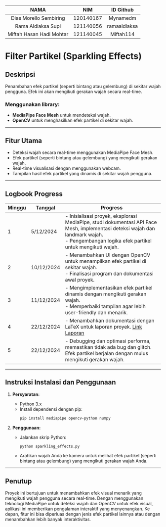 NAMA                     | NIM                  |ID Github
:----------------------: | :-----------------: | :---------------:
Dias Morello Sembiring   | 120140167           | Mynamedm
Rama Aldiaksa Supi       | 121140056           | ramaaldiaksa
Miftah Hasan Hadi Mohtar | 121140045           | Miftah114
# Filter Partikel (Sparkling Effects)

## Deskripsi
Penambahan efek partikel (seperti bintang atau gelembung) di sekitar wajah pengguna. Efek ini akan mengikuti gerakan wajah secara real-time.

### Menggunakan library:
- **MediaPipe Face Mesh** untuk mendeteksi wajah.
- **OpenCV** untuk menghasilkan efek partikel di sekitar wajah.

---

## Fitur Utama
- Deteksi wajah secara real-time menggunakan MediaPipe Face Mesh.
- Efek partikel (seperti bintang atau gelembung) yang mengikuti gerakan wajah.
- Real-time visualisasi dengan menggunakan webcam.
- Tampilan hasil efek partikel yang dinamis di sekitar wajah pengguna.

---

## Logbook Progress

| **Minggu** | **Tanggal**   | **Progress**                                                                                                                                                               |
|------------|---------------|---------------------------------------------------------------------------------------------------------------------------------------------------------------------------|
| 1          | 5/12/2024    | - Inisialisasi proyek, eksplorasi MediaPipe, studi dokumentasi API Face Mesh, implementasi deteksi wajah dan landmark wajah. <br> - Pengembangan logika efek partikel untuk mengikuti wajah. |
| 2          | 10/12/2024    | - Menambahkan UI dengan OpenCV untuk menampilkan efek partikel di sekitar wajah. <br> - Finalisasi program dan dokumentasi awal proyek. |
| 3          | 11/12/2024    | - Mengimplementasikan efek partikel dinamis dengan mengikuti gerakan wajah. <br> - Memperbaiki tampilan agar lebih user-friendly dan menarik. |
| 4          | 22/12/2024    | - Menambahkan dokumentasi dengan LaTeX untuk laporan proyek. [Link Laporan](#) |
| 5          | 22/12/2024    | - Debugging dan optimasi performa, memastikan tidak ada bug dan glitch. Efek partikel berjalan dengan mulus mengikuti gerakan wajah. |

---

## Instruksi Instalasi dan Penggunaan

1. **Persyaratan:**
   - Python 3.x
   - Install dependensi dengan pip:
     ```bash
     pip install mediapipe opencv-python numpy
     ```

2. **Penggunaan:**
   - Jalankan skrip Python:
     ```bash
     python sparkling_effects.py
     ```
   - Arahkan wajah Anda ke kamera untuk melihat efek partikel (seperti bintang atau gelembung) yang mengikuti gerakan wajah Anda.

---

## Penutup

Proyek ini bertujuan untuk menambahkan efek visual menarik yang mengikuti wajah pengguna secara real-time. Dengan menggunakan teknologi MediaPipe untuk deteksi wajah dan OpenCV untuk efek visual, aplikasi ini memberikan pengalaman interaktif yang menyenangkan. Ke depan, fitur ini bisa diperluas dengan jenis efek partikel lainnya atau dengan menambahkan lebih banyak interaktivitas.

